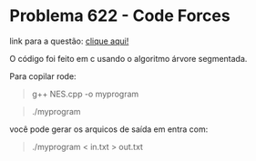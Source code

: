 # Problema 622 - Code Forces

link para a questão: [clique aqui!](https://codeforces.com/problemset/problem/622/C)

O código foi feito em c usando o algoritmo árvore segmentada.

Para copilar rode:

> g++ NES.cpp -o myprogram

> ./myprogram

você pode gerar os arquicos de saída em entra com:

> ./myprogram < in.txt > out.txt